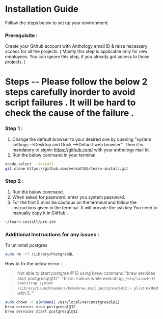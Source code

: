 # Installation Guide

Follow the steps below to set up your environment:

### Prerequisite :

Create your Github account with Anthology email ID & raise necessary access for all the projects.
( Mostly this step is applicable only for new employees. You can ignore this step, if you already got access to those projects. )

# Steps -- Please follow the below 2 steps carefully inorder to avoid script failures . It will be hard to check the cause of the failure .

### Step 1 :
1. Change the default browser to your desired one by opening "system settings-->Desktop and Dock -->Default web browser". Then it is mandatory to signin https://github.com/ with your anthology mail Id.
2. Run the below command in your terminal

```bash {"id":"01J08ZGVVGPEX3SFP2YEYH21CW"}
xcode-select --install
git clone https://github.com/venkatt05/learn-install.git
```

### Step 2 :

1. Run the below command.
2. When asked for password, enter you system password.
3. For the first 5 mins be cautious on the terminal and follow the instructions given in the terminal .It will provide the ssh key You need to manually copy it in GitHub .

```bash {"id":"01J08ZGVVGPEX3SFP2YH80NTT0"}
~/learn-install/pre.zsh
```

### Additional Instructions for any issues :

To uninstall postgres

```bash {"id":"01J08ZGVVGPEX3SFP2YPRSZV0T"}
sudo rm -rf /Library/PostgreSQL
```

How to fix the below errror :

> Not able to start postgres @12 using brew command "brew services start postgresql@12".
> "Error: Failure while executing; `/bin/launchctl bootstrap system /Library/LaunchDaemons/homebrew.mxcl.postgresql@12.> plist` exited with 5. "

```bash {"id":"01J08ZGVVGPEX3SFP2YPT91Q9Z"}
sudo chown -R $(whoami) /usr/local/var/postgresql@12
brew services stop postgresql@12
brew services start postgresql@12
```
